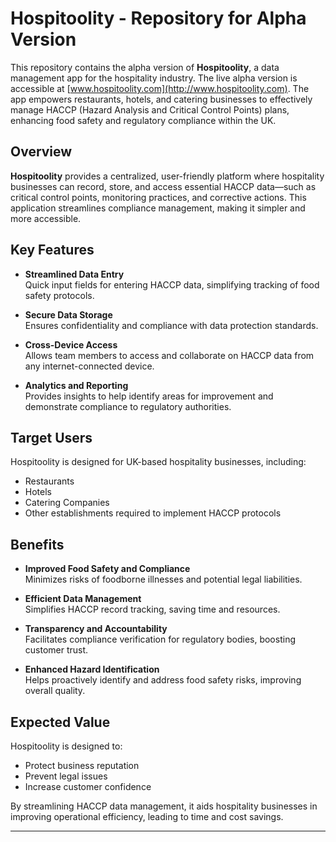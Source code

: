 # Hospitoolity - Repository for Alpha Version

This repository contains the alpha version of **Hospitoolity**, a data management app for the hospitality industry. The live alpha version is accessible at [www.hospitoolity.com](http://www.hospitoolity.com). The app empowers restaurants, hotels, and catering businesses to effectively manage HACCP (Hazard Analysis and Critical Control Points) plans, enhancing food safety and regulatory compliance within the UK.

## Overview

**Hospitoolity** provides a centralized, user-friendly platform where hospitality businesses can record, store, and access essential HACCP data—such as critical control points, monitoring practices, and corrective actions. This application streamlines compliance management, making it simpler and more accessible.

## Key Features

- **Streamlined Data Entry**  
  Quick input fields for entering HACCP data, simplifying tracking of food safety protocols.
  
- **Secure Data Storage**  
  Ensures confidentiality and compliance with data protection standards.

- **Cross-Device Access**  
  Allows team members to access and collaborate on HACCP data from any internet-connected device.

- **Analytics and Reporting**  
  Provides insights to help identify areas for improvement and demonstrate compliance to regulatory authorities.

## Target Users

Hospitoolity is designed for UK-based hospitality businesses, including:
- Restaurants
- Hotels
- Catering Companies
- Other establishments required to implement HACCP protocols

## Benefits

- **Improved Food Safety and Compliance**  
  Minimizes risks of foodborne illnesses and potential legal liabilities.

- **Efficient Data Management**  
  Simplifies HACCP record tracking, saving time and resources.

- **Transparency and Accountability**  
  Facilitates compliance verification for regulatory bodies, boosting customer trust.

- **Enhanced Hazard Identification**  
  Helps proactively identify and address food safety risks, improving overall quality.

## Expected Value

Hospitoolity is designed to:
- Protect business reputation
- Prevent legal issues
- Increase customer confidence

By streamlining HACCP data management, it aids hospitality businesses in improving operational efficiency, leading to time and cost savings.

---
